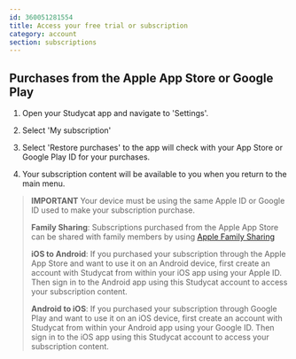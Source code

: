 ```yaml
---
id: 360051281554
title: Access your free trial or subscription
category: account
section: subscriptions
---
```



## Purchases from the Apple App Store or Google Play

1. Open your Studycat app and navigate to 'Settings'.

2. Select 'My subscription'

3. Select 'Restore purchases' to the app will check with your App Store or Google Play ID for your purchases.

4. Your subscription content will be available to you when you return to the main menu.


> **IMPORTANT**
Your device must be using the same Apple ID or Google ID used to make your subscription purchase.
>
> **Family Sharing**: Subscriptions purchased from the Apple App Store can be shared with family members by using [Apple Family Sharing](https://www.apple.com/family-sharing/)
>
> **iOS to Android**: If you purchased your subscription through the Apple App Store and want to use it on an Android device, first create an account with Studycat from within your iOS app using your Apple ID. Then sign in to the Android app using this Studycat account to access your subscription content.
>
> **Android to iOS**: If you purchased your subscription through Google Play and want to use it on an iOS device, first create an account with Studycat from within your Android app using your Google ID. Then sign in to the iOS app using this Studycat account to access your subscription content.